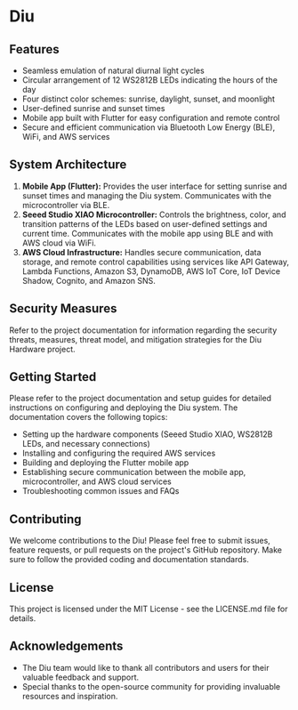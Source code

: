 # Diu

## Features

* Seamless emulation of natural diurnal light cycles
* Circular arrangement of 12 WS2812B LEDs indicating the hours of the day
* Four distinct color schemes: sunrise, daylight, sunset, and moonlight
* User-defined sunrise and sunset times
* Mobile app built with Flutter for easy configuration and remote control
* Secure and efficient communication via Bluetooth Low Energy (BLE), WiFi, and AWS services

## System Architecture

1. **Mobile App (Flutter):** Provides the user interface for setting sunrise and sunset times and managing the Diu system. Communicates with the microcontroller via BLE.
2. **Seeed Studio XIAO Microcontroller:** Controls the brightness, color, and transition patterns of the LEDs based on user-defined settings and current time. Communicates with the mobile app using BLE and with AWS cloud via WiFi.
3. **AWS Cloud Infrastructure:** Handles secure communication, data storage, and remote control capabilities using services like API Gateway, Lambda Functions, Amazon S3, DynamoDB, AWS IoT Core, IoT Device Shadow, Cognito, and Amazon SNS.

## Security Measures

Refer to the project documentation for information regarding the security threats, measures, threat model, and mitigation strategies for the Diu Hardware project.

## Getting Started

Please refer to the project documentation and setup guides for detailed instructions on configuring and deploying the Diu system. The documentation covers the following topics:

* Setting up the hardware components (Seeed Studio XIAO, WS2812B LEDs, and necessary connections)
* Installing and configuring the required AWS services
* Building and deploying the Flutter mobile app
* Establishing secure communication between the mobile app, microcontroller, and AWS cloud services
* Troubleshooting common issues and FAQs

## Contributing

We welcome contributions to the Diu! Please feel free to submit issues, feature requests, or pull requests on the project's GitHub repository. Make sure to follow the provided coding and documentation standards.

## License

This project is licensed under the MIT License - see the LICENSE.md file for details.

## Acknowledgements

* The Diu team would like to thank all contributors and users for their valuable feedback and support.
* Special thanks to the open-source community for providing invaluable resources and inspiration.
